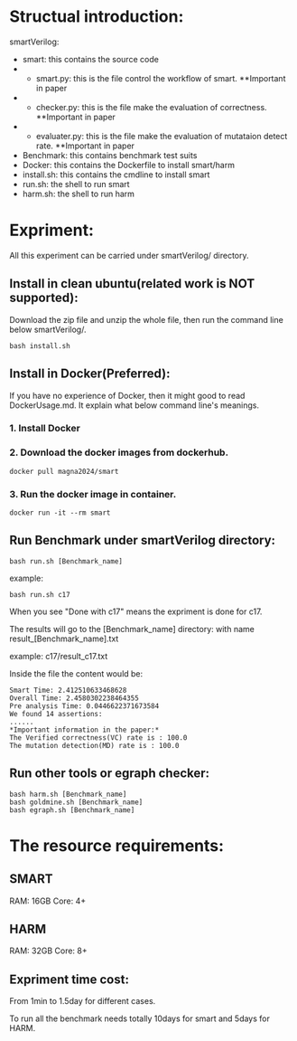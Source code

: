 # Structual introduction:
smartVerilog:
- smart: this contains the source code
- - smart.py: this is the file control the workflow of smart. **Important in paper
- - checker.py: this is the file make the evaluation of correctness. **Important in paper
- - evaluater.py: this is the file make the evaluation of mutataion detect rate. **Important in paper
- Benchmark: this contains benchmark test suits
- Docker: this contains the Dockerfile to install smart/harm
- install.sh: this contains the cmdline to install smart
- run.sh: the shell to run smart
- harm.sh: the shell to run harm

# Expriment:
All this experiment can be carried under smartVerilog/ directory.

## Install  in clean ubuntu(related work is NOT supported):
Download the zip file and unzip the whole file, then run the command line below smartVerilog/.

    bash install.sh

## Install in Docker(Preferred):
If you have no experience of Docker, then it might good to read DockerUsage.md. It explain what below command line's meanings.

### 1. Install Docker 
### 2. Download the docker images from dockerhub.

    docker pull magna2024/smart 

### 3. Run the docker image in container.

    docker run -it --rm smart

## Run Benchmark under smartVerilog directory:

    bash run.sh [Benchmark_name]

example:
    
    bash run.sh c17

When you see "Done with c17" means the expriment is done for c17.

The results will go to the [Benchmark_name] directory: with name result_[Benchmark_name].txt

example: c17/result_c17.txt

Inside the file the content would be:

    Smart Time: 2.412510633468628
    Overall Time: 2.4580302238464355
    Pre analysis Time: 0.0446622371673584
    We found 14 assertions:
    ......
    *Important information in the paper:*
    The Verified correctness(VC) rate is : 100.0
    The mutation detection(MD) rate is : 100.0

## Run other tools or egraph checker:
    bash harm.sh [Benchmark_name]
    bash goldmine.sh [Benchmark_name]
    bash egraph.sh [Benchmark_name]

# The resource requirements:
## SMART
RAM: 16GB Core: 4+

## HARM
RAM: 32GB Core: 8+

## Expriment time cost:
From 1min to 1.5day for different cases.

To run all the benchmark needs totally 10days for smart and 5days for HARM.